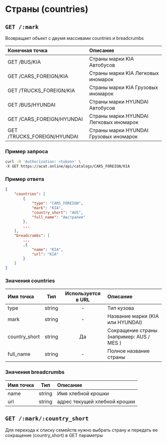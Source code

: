 # Страны (countries)

## `GET /:mark`

Возвращает объект с двумя массивами countries и breadcrumbs

| Конечная точка | Описание |
| :---- | :--------------- |
| GET /BUS/KIA | Страны марки KIA Автобусов |
| GET /CARS_FOREIGN/KIA | Страны марки KIA Легковых иномарок |
| GET /TRUCKS_FOREIGN/KIA | Страны марки KIA Грузовых иномарок|
| GET /BUS/HYUNDAI | Страны марки HYUNDAI Автобусов |
| GET /CARS_FOREIGN/HYUNDAI | Страны марки HYUNDAI Легковых иномарок |
| GET /TRUCKS_FOREIGN/HYUNDAI | Страны марки HYUNDAI Грузовых иномарок|

### Пример запроса

```bash
curl -H 'Authorization: <token>' \
-X GET https://acat.online/api/catalogs/CARS_FOREIGN/KIA
```

### Пример ответа

```json
{
    "countries": [
        {
            "type": "CARS_FOREIGN",
            "mark": "KIA",
            "country_short": "AUS",
            "full_name": "Австралия"
        },
        ...
    ],
    "breadcrumbs": [
        ...
        ,{
            "name": "KIA",
            "url": "KIA"
        }
    ]
}
```

### Значения countries

| Имя точка | Тип | Используется в URL | Описание |
| :---- | :------: | :------: | :--------------- |
| type | string | - | Тип кузова |
| mark | string | - | Название марки (KIA или HYUNDAI) |
| country_short | string | Да | Сокращение страны (например: AUS / MES ) |
| full_name | string | - | Полное название страны |

### Значения breadcrumbs

| Имя точка | Тип | Описание |
| :---- | :------: | :--------------- |
| name | string | Имя хлебной крошки |
| url | string | адрес текущей хлебной крошки |


## `GET /:mark/:country_short`

Для перехода к списку семейств нужно выбрать страну и передать ее сокращение (country_short) в GET параметры